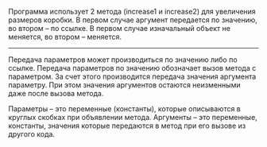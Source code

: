 Программа использует 2 метода (increase1 и increase2) для увеличения размеров коробки. В первом случае аргумент передается по значению, во втором – по ссылке.
В первом случае изначальный объект не меняется, во втором – меняется.
***********************************************************************
Передача параметров может производиться по значению либо по ссылке.
Передача параметров по значению обозначает вызов метода с параметром. За счет этого производится передача значения аргумента параметру. При этом значения аргументов остаются неизменными даже после вызова метода.

Параметры – это переменные (константы), которые описываются в круглых скобках при объявлении метода. Аргументы – это переменные, константы, значения которые передаются в метод при его вызове из другого кода.
